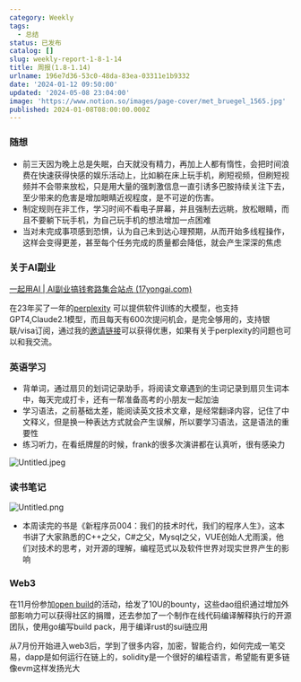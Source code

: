 ```yaml
---
category: Weekly
tags:
  - 总结
status: 已发布
catalog: []
slug: weekly-report-1-8-1-14
title: 周报(1.8-1.14)
urlname: 196e7d36-53c0-48da-83ea-03311e1b9332
date: '2024-01-12 09:50:00'
updated: '2024-05-08 23:04:00'
image: 'https://www.notion.so/images/page-cover/met_bruegel_1565.jpg'
published: 2024-01-08T08:00:00.000Z
---
```


### 随想

- 前三天因为晚上总是失眠，白天就没有精力，再加上人都有惰性，会把时间浪费在快速获得快感的娱乐活动上，比如躺在床上玩手机，刷短视频，但刷短视频并不会带来放松，只是用大量的强刺激信息一直引诱多巴胺持续关注下去，至少带来的危害是增加眼睛近视程度，是不可逆的伤害。
- 制定规则在非工作，学习时间不看电子屏幕，并且强制去远眺，放松眼睛，而且不要躺下玩手机，为自己玩手机的想法增加一点困难
- 当对未完成事项感到恐惧，认为自己未到达心理预期，从而开始多线程操作，这样会变得更差，甚至每个任务完成的质量都会降低，就会产生深深的焦虑

### 关于AI副业


[一起用AI | AI副业搞钱套路集合站点 (17yongai.com)](https://17yongai.com/)


在23年买了一年的[perplexity](https://www.perplexity.ai/) 可以提供软件训练的大模型，也支持GPT4,Claude2.1模型，而且每天有600次提问机会，是完全够用的，支持银联/visa订阅，通过我的[邀请链接](https://perplexity.ai/pro?referral_code=SGJ7X87B)可以获得优惠，如果有关于perplexity的问题也可以和我交流。


### 英语学习

- 背单词，通过扇贝的划词记录助手，将阅读文章遇到的生词记录到扇贝生词本中，每天完成打卡，还有一帮准备高考的小朋友一起加油
- 学习语法，之前基础太差，能阅读英文技术文章，是经常翻译内容，记住了中文释义，但是换一种表达方式就会产生误解，所以要学习语法，这是语法的重要性
- 练习听力，在看纸牌屋的时候，frank的很多次演讲都在认真听，很有感染力

![Untitled.jpeg](https://prod-files-secure.s3.us-west-2.amazonaws.com/5d24fe63-e567-4804-86f9-9fdc62e13082/c33f3733-be40-431e-a494-10399ac86f32/Untitled.jpeg?X-Amz-Algorithm=AWS4-HMAC-SHA256&X-Amz-Content-Sha256=UNSIGNED-PAYLOAD&X-Amz-Credential=ASIAZI2LB466W5Q7ZNRE%2F20250215%2Fus-west-2%2Fs3%2Faws4_request&X-Amz-Date=20250215T213251Z&X-Amz-Expires=3600&X-Amz-Security-Token=IQoJb3JpZ2luX2VjECUaCXVzLXdlc3QtMiJHMEUCIAwS%2FuNYC0FGyWoB1oisPAqVMjcymSq2eFs4kXN5%2FlfyAiEA3xTuHrPKs5Ez%2F99R9YeGY7Hy91ergKl3MxKAZS0jEWYq%2FwMIThAAGgw2Mzc0MjMxODM4MDUiDPZrQg7v%2BNEWQiSK5SrcA%2B0heWKgZg%2BuBJiJa2cc5Fy0c5ERi3KSUCU84MIjOTiKgjo8oAj5iQYP885s1nyCceRW5bbQkXWBc7evHRNBMqM4PXD7JG%2FUV4K0y8jD3u%2BW%2BQzPet3k8Xeayl8MPAZA5tXgvpUTSY%2BAhVa30uPygfOEwbW%2Bzjl7u%2FmRVRSGbPbgyiklJoNp9LNCXhgTvowwoC80U8q82HT53apYpGOSAUhS%2F%2Fw2KOya0Vpsfm7%2FpyJRNd1Xavf53iUL7mc9ZL8jhTIoWm6X2yNBdBPyfbYIX2ivnvGH7BvDDGXbAM4DABRTJc618g9HiaypmyYDNyYFBgFIFtraNXlr%2BT%2B4uy5xXC9nT8XkIHmxYVOxSzT69iSNhzf92v8irUMB86YP9GGKlKPwF392x%2B3p0FHzSUWwuz2SIDPXaKa4RfaFYBvP9MZWyAt4PFpYxaUpXUJ6Co5ogIpwR7jv562p1RKK0VwtrGRHynOriW84xhvejwkL0Q3MSLhmRpTLtIG7bcb2ZKEkL3XD3NORO8qrc70hBEXDvKPEOfJxlPY2OgCdWut%2BgyjNgDa%2FvMLH1nbxqYj4Xkj9neGU2cpa%2BZ5VqRyrJfIzHti39jaRAquMphS1fSNV1pm3PvGk158tN4tHPEKqMOPzw70GOqUBG81%2BovjhIMs0xNzXwNDGt36gasenTUf8NsN5yberZohcRtpqKO8cMDSxMK3y9TB%2Bz1k1gAvOUo8u19QqfjVONMOQbXK3uEiYk4qVxgGEs1qDeojYsNcE5RGLR%2BwefFebP%2BrTyxOsXvAaQRjLGql8f02AzzLSAHMv%2BgwzahRtnD88bll8RuvqoqeV9DIwfMwLRX3ja6QwplqXO4AEPs7WTWNeaETD&X-Amz-Signature=8f1bb1087281adda0976cac7ff9252416e223ed4e440b6b27ad7c07a9517ece4&X-Amz-SignedHeaders=host&x-id=GetObject)


### 读书笔记


![Untitled.png](https://prod-files-secure.s3.us-west-2.amazonaws.com/5d24fe63-e567-4804-86f9-9fdc62e13082/96aa439a-1c95-4054-aa84-ef4e0c8eb5d1/Untitled.png?X-Amz-Algorithm=AWS4-HMAC-SHA256&X-Amz-Content-Sha256=UNSIGNED-PAYLOAD&X-Amz-Credential=ASIAZI2LB466W5Q7ZNRE%2F20250215%2Fus-west-2%2Fs3%2Faws4_request&X-Amz-Date=20250215T213251Z&X-Amz-Expires=3600&X-Amz-Security-Token=IQoJb3JpZ2luX2VjECUaCXVzLXdlc3QtMiJHMEUCIAwS%2FuNYC0FGyWoB1oisPAqVMjcymSq2eFs4kXN5%2FlfyAiEA3xTuHrPKs5Ez%2F99R9YeGY7Hy91ergKl3MxKAZS0jEWYq%2FwMIThAAGgw2Mzc0MjMxODM4MDUiDPZrQg7v%2BNEWQiSK5SrcA%2B0heWKgZg%2BuBJiJa2cc5Fy0c5ERi3KSUCU84MIjOTiKgjo8oAj5iQYP885s1nyCceRW5bbQkXWBc7evHRNBMqM4PXD7JG%2FUV4K0y8jD3u%2BW%2BQzPet3k8Xeayl8MPAZA5tXgvpUTSY%2BAhVa30uPygfOEwbW%2Bzjl7u%2FmRVRSGbPbgyiklJoNp9LNCXhgTvowwoC80U8q82HT53apYpGOSAUhS%2F%2Fw2KOya0Vpsfm7%2FpyJRNd1Xavf53iUL7mc9ZL8jhTIoWm6X2yNBdBPyfbYIX2ivnvGH7BvDDGXbAM4DABRTJc618g9HiaypmyYDNyYFBgFIFtraNXlr%2BT%2B4uy5xXC9nT8XkIHmxYVOxSzT69iSNhzf92v8irUMB86YP9GGKlKPwF392x%2B3p0FHzSUWwuz2SIDPXaKa4RfaFYBvP9MZWyAt4PFpYxaUpXUJ6Co5ogIpwR7jv562p1RKK0VwtrGRHynOriW84xhvejwkL0Q3MSLhmRpTLtIG7bcb2ZKEkL3XD3NORO8qrc70hBEXDvKPEOfJxlPY2OgCdWut%2BgyjNgDa%2FvMLH1nbxqYj4Xkj9neGU2cpa%2BZ5VqRyrJfIzHti39jaRAquMphS1fSNV1pm3PvGk158tN4tHPEKqMOPzw70GOqUBG81%2BovjhIMs0xNzXwNDGt36gasenTUf8NsN5yberZohcRtpqKO8cMDSxMK3y9TB%2Bz1k1gAvOUo8u19QqfjVONMOQbXK3uEiYk4qVxgGEs1qDeojYsNcE5RGLR%2BwefFebP%2BrTyxOsXvAaQRjLGql8f02AzzLSAHMv%2BgwzahRtnD88bll8RuvqoqeV9DIwfMwLRX3ja6QwplqXO4AEPs7WTWNeaETD&X-Amz-Signature=8f8adbd834a6205b0742fe887cc88aaf605639748d4aabbe2b058ca4bd849960&X-Amz-SignedHeaders=host&x-id=GetObject)

- 本周读完的书是《新程序员004：我们的技术时代，我们的程序人生》，这本书讲了大家熟悉的C++之父，C#之父，Mysql之父，VUE创始人尤雨溪，他们对技术的思考，对开源的理解，编程范式以及软件世界对现实世界产生的影响

### Web3


在11月份参加[open build](https://openbuild.xyz/learn/challenges)的活动，给发了10U的bounty，这些dao组织通过增加外部影响力可以获得社区的捐赠，还去参加了一个制作在线代码编译解释执行的开源团队，使用go编写build pack，用于编译rust的sui链应用


从7月份开始进入web3后，学到了很多内容，加密，智能合约，如何完成一笔交易，dapp是如何运行在链上的，solidity是一个很好的编程语言，希望能有更多链像evm这样发扬光大

